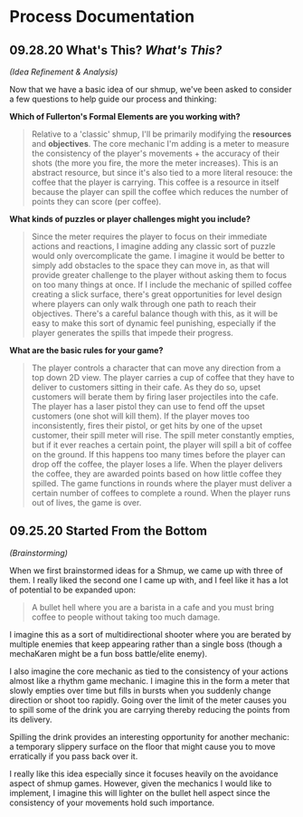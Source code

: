 # Process Documentation

## 09.28.20 What's This? _What's This?_
 _(Idea Refinement & Analysis)_

Now that we have a basic idea of our shmup, we've been asked to consider a few questions to help guide our process and thinking:

**Which of Fullerton's Formal Elements are you working with?**
> Relative to a 'classic' shmup, I'll be primarily modifying the **resources** and **objectives**. The core mechanic I'm adding is a meter to measure the consistency of the player's movements + the accuracy of their shots (the more you fire, the more the meter increases). This is an abstract resource, but since it's also tied to a more literal resouce: the coffee that the player is carrying. This coffee is a resource in itself because the player can spill the coffee which reduces the number of points they can score (per coffee).

**What kinds of puzzles or player challenges might you include?**
> Since the meter requires the player to focus on their immediate actions and reactions, I imagine adding any classic sort of puzzle would only overcomplicate the game. I imagine it would be better to simply add obstacles to the space they can move in, as that will provide greater challenge to the player without asking them to focus on too many things at once. If I include the mechanic of spilled coffee creating a slick surface, there's great opportunities for level design where players can only walk through one path to reach their objectives. There's a careful balance though with this, as it will be easy to make this sort of dynamic feel punishing, especially if the player generates the spills that impede their progress.

**What are the basic rules for your game?**
> The player controls a character that can move any direction from a top down 2D view. The player carries a cup of coffee that they have to deliver to customers sitting in their cafe. As they do so, upset customers will berate them by firing laser projectiles into the cafe. The player has a laser pistol they can use to fend off the upset customers (one shot will kill them). If the player moves too inconsistently, fires their pistol, or get hits by one of the upset customer, their spill meter will rise. The spill meter constantly empties, but if it ever reaches a certain point, the player will spill a bit of coffee on the ground. If this happens too many times before the player can drop off the coffee, the player loses a life. When the player delivers the coffee, they are awarded points based on how little coffee they spilled. The game functions in rounds where the player must deliver a certain number of coffees to complete a round. When the player runs out of lives, the game is over.


## 09.25.20 Started From the Bottom 
_(Brainstorming)_

When we first brainstormed ideas for a Shmup, we came up with three of them. I really liked the second one I came up with, and I feel like it has a lot of potential to be expanded upon:

>   A bullet hell where you are a barista in a cafe and you must bring coffee to people without taking too much damage.

I imagine this as a sort of multidirectional shooter where you are berated by multiple enemies that keep appearing rather than a single boss (though a mechaKaren might be a fun boss battle/elite enemy).

I also imagine the core mechanic as tied to the consistency of your actions almost like a rhythm game mechanic. I imagine this in the form a meter that slowly empties over time but fills in bursts when you suddenly change direction or shoot too rapidly. Going over the limit of the meter causes you to spill some of the drink you are carrying thereby reducing the points from its delivery.

Spilling the drink provides an interesting opportunity for another mechanic: a temporary slippery surface on the floor that might cause you to move erratically if you pass back over it.

I really like this idea especially since it focuses heavily on the avoidance aspect of shmup games. However, given the mechanics I would like to implement, I imagine this will lighter on the bullet hell aspect since the consistency of your movements hold such importance.
